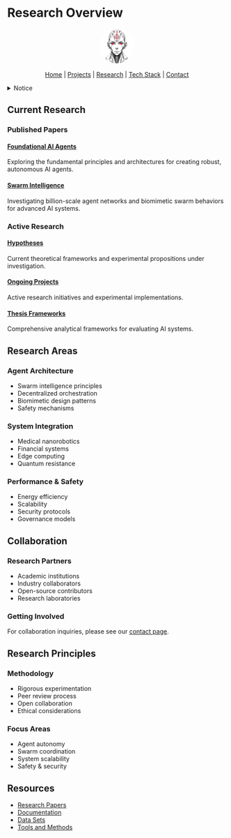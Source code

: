 # Research Overview

<p align="center">
  <a href="../README.md">
    <img src="../assets/images/rolodexter_logo.jpg" alt="rolodexter Logo" width="80px" style="border-radius: 50%;">
  </a>
</p>

<p align="center">
  <a href="../README.md">Home</a> | <a href="../projects/projects.md">Projects</a> | <a href="../research/research.md">Research</a> | <a href="../techstack/techstack.md">Tech Stack</a> | <a href="../contact.md">Contact</a>
</p>

<details>
<summary>Notice</summary>

This repository is protected by copyright and subject to usage restrictions. See the [Copyright Notice](../COPYRIGHT.md) for details.
</details>

## Current Research

### Published Papers

#### [Foundational AI Agents](./papers/foundational-ai-agents.md)
Exploring the fundamental principles and architectures for creating robust, autonomous AI agents.

#### [Swarm Intelligence](./papers/swarm-intelligence.md)
Investigating billion-scale agent networks and biomimetic swarm behaviors for advanced AI systems.

### Active Research

#### [Hypotheses](./hypotheses/)
Current theoretical frameworks and experimental propositions under investigation.

#### [Ongoing Projects](./ongoing/)
Active research initiatives and experimental implementations.

#### [Thesis Frameworks](./thesis-frameworks/)
Comprehensive analytical frameworks for evaluating AI systems.

## Research Areas

### Agent Architecture
- Swarm intelligence principles
- Decentralized orchestration
- Biomimetic design patterns
- Safety mechanisms

### System Integration
- Medical nanorobotics
- Financial systems
- Edge computing
- Quantum resistance

### Performance & Safety
- Energy efficiency
- Scalability
- Security protocols
- Governance models

## Collaboration

### Research Partners
- Academic institutions
- Industry collaborators
- Open-source contributors
- Research laboratories

### Getting Involved
For collaboration inquiries, please see our [contact page](../contact.md).

## Research Principles

### Methodology
- Rigorous experimentation
- Peer review process
- Open collaboration
- Ethical considerations

### Focus Areas
- Agent autonomy
- Swarm coordination
- System scalability
- Safety & security

## Resources

- [Research Papers](./papers/)
- [Documentation](./docs/)
- [Data Sets](./data/)
- [Tools and Methods](./tools/) 